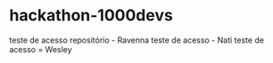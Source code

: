 # hackathon-1000devs
teste de acesso repositório - Ravenna
teste de acesso - Nati
teste de acesso = Wesley
